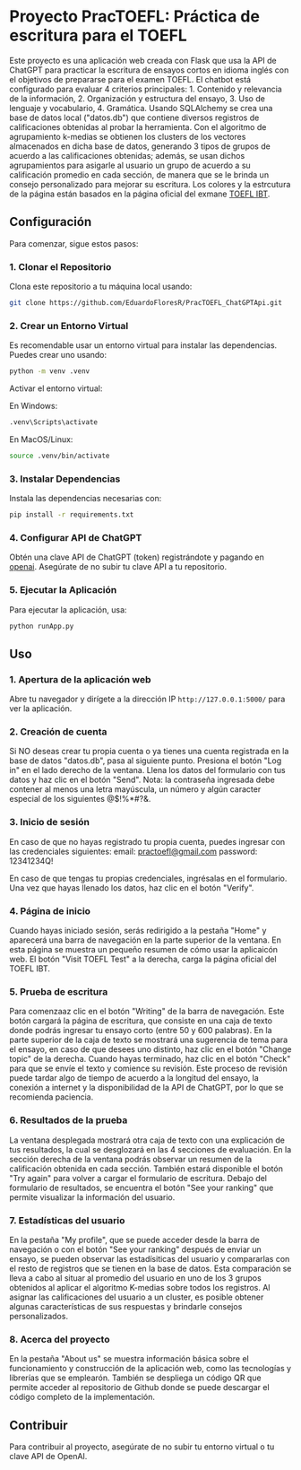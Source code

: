 
# Proyecto PracTOEFL: Práctica de escritura para el TOEFL

Este proyecto es una aplicación web creada con Flask que usa la API de ChatGPT para practicar la escritura de ensayos cortos en idioma inglés con el objetivos de prepararse para el examen TOEFL.
El chatbot está configurado para evaluar 4 criterios principales: 1. Contenido y relevancia de la información, 2. Organización y estructura del ensayo, 3. Uso de lenguaje y vocabulario, 4. Gramática.
Usando SQLAlchemy se crea una base de datos local ("datos.db") que contiene diversos registros de calificaciones obtenidas al probar la herramienta.
Con el algoritmo de agrupamiento k-medias se obtienen los clusters de los vectores almacenados en dicha base de datos, generando 3 tipos de grupos de acuerdo a las calificaciones obtenidas; además, se usan dichos agrupamientos para asigarle al usuario un grupo de acuerdo a su calificación promedio en cada sección, de manera que se le brinda un consejo personalizado para mejorar su escritura.
Los colores y la estrcutura de la página están basados en la página oficial del exmane [TOEFL IBT](https://toefltest.mx/).

## Configuración

Para comenzar, sigue estos pasos:

### 1. Clonar el Repositorio

Clona este repositorio a tu máquina local usando:

```bash
git clone https://github.com/EduardoFloresR/PracTOEFL_ChatGPTApi.git
```

### 2. Crear un Entorno Virtual

Es recomendable usar un entorno virtual para instalar las dependencias. Puedes crear uno usando:

```bash
python -m venv .venv
```

Activar el entorno virtual:

En Windows:
```bash
.venv\Scripts\activate
```

En MacOS/Linux:
```bash
source .venv/bin/activate
```

### 3. Instalar Dependencias

Instala las dependencias necesarias con:

```bash
pip install -r requirements.txt
```

### 4. Configurar API de ChatGPT

Obtén una clave API de ChatGPT (token) registrándote y pagando en [openai](https://platform.openai.com/account/billing/overview). Asegúrate de no subir tu clave API a tu repositorio.

### 5. Ejecutar la Aplicación

Para ejecutar la aplicación, usa:

```bash
python runApp.py
```

## Uso
### 1. Apertura de la aplicación web

Abre tu navegador y dirígete a la dirección IP `http://127.0.0.1:5000/` para ver la aplicación.

### 2. Creación de cuenta

Si NO deseas crear tu propia cuenta o ya tienes una cuenta registrada en la base de datos "datos.db", pasa al siguiente punto.
Presiona el botón "Log in" en el lado derecho de la ventana. Llena los datos del formulario con tus datos y haz clic en el botón "Send".
Nota: la contraseña ingresada debe contener al menos una letra mayúscula, un número y algún caracter especial de los siguientes @$!%*#?&.

### 3. Inicio de sesión

En caso de que no hayas registrado tu propia cuenta, puedes ingresar con las credenciales siguientes:
    email: practoefl@gmail.com
    password: 12341234Q!

En caso de que tengas tu propias credenciales, ingrésalas en el formulario.
Una vez que hayas llenado los datos, haz clic en el botón "Verify".

### 4. Página de inicio

Cuando hayas iniciado sesión, serás redirigido a la pestaña "Home" y aparecerá una barra de navegación en la parte superior de la ventana.
En esta página se muestra un pequeño resumen de cómo usar la aplicaicón web. El botón "Visit TOEFL Test" a la derecha, carga la página oficial del TOEFL IBT.

### 5. Prueba de escritura

Para comenzaaz clic en el botón "Writing" de la barra de navegación.
Este botón cargará la página de escritura, que consiste en una caja de texto donde podrás ingresar tu ensayo corto (entre 50 y 600 palabras).
En la parte superior de la caja de texto se mostrará una sugerencia de tema para el ensayo, en caso de que desees uno distinto, haz clic en el botón "Change topic" de la derecha.
Cuando hayas terminado, haz clic en el botón "Check" para que se envíe el texto y comience su revisión.
Este proceso de revisión puede tardar algo de tiempo de acuerdo a la longitud del ensayo, la conexión a internet y la disponibilidad de la API de ChatGPT, por lo que se recomienda paciencia.

### 6. Resultados de la prueba

La ventana desplegada mostrará otra caja de texto con una explicación de tus resultados, la cual se desglozará en las 4 secciones de evaluación.
En la sección derecha de la ventana podrás observar un resumen de la calificación obtenida en cada sección.
También estará disponible el botón "Try again" para volver a cargar el formulario de escritura.
Debajo del formulario de resultados, se encuentra el botón "See your ranking" que permite visualizar la información del usuario.

### 7. Estadísticas del usuario

En la pestaña "My profile", que se puede acceder desde la barra de navegación o con el botón "See your ranking" después de enviar un ensayo, se pueden observar las estadísiticas del usuario y compararlas con el resto de registros que se tienen en la base de datos. Esta comparación se lleva a cabo al situar al promedio del usuario en uno de los 3 grupos obtenidos al aplicar el algoritmo K-medias sobre todos los registros. Al asignar las calificaciones del usuario a un cluster, es posible obtener algunas características de sus respuestas y brindarle consejos personalizados.

### 8. Acerca del proyecto

En la pestaña "About us" se muestra información básica sobre el funcionamiento y construcción de la aplicación web, como las tecnologías y librerías que se emplearón.
También se despliega un código QR que permite acceder al repositorio de Github donde se puede descargar el código completo de la implementación.

## Contribuir

Para contribuir al proyecto, asegúrate de no subir tu entorno virtual o tu clave API de OpenAI.

